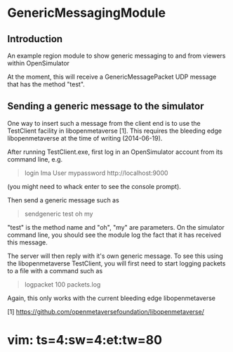 # GenericMessagingModule #

## Introduction ##
An example region module to show generic messaging to and from viewers within OpenSimulator
    
At the moment, this will receive a GenericMessagePacket UDP message that has the
method "test".

## Sending a generic message to the simulator ##

One way to insert such a message from the client end is to use the TestClient
facility in libopenmetaverse [1].  This requires the bleeding edge
libopenmetaverse at the time of writing (2014-06-19).

After running TestClient.exe, first log in an OpenSimulator account from its
command line, e.g.

> login Ima User mypassword http://localhost:9000

(you might need to whack enter to see the console prompt).

Then send a generic message such as 

> sendgeneric test oh my

"test" is the method name and "oh", "my" are parameters.  On the simulator
command line, you should see the module log the fact that it has received this
message.

The server will then reply with it's own generic message.  To see this using the
libopenmetaverse TestClient, you will first need to start logging packets to a
file with a command such as

> logpacket 100 packets.log

Again, this only works with the current bleeding edge libopenmetaverse

[1] https://github.com/openmetaversefoundation/libopenmetaverse/

# vim: ts=4:sw=4:et:tw=80
